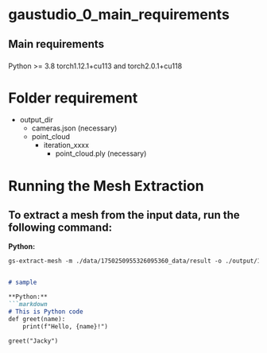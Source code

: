 # gaustudio_0_main_requirements
## Main requirements

### 

Python >= 3.8
torch1.12.1+cu113 and torch2.0.1+cu118




# Folder requirement
- output_dir
    - cameras.json (necessary)
    - point_cloud 
        - iteration_xxxx
            - point_cloud.ply (necessary)
         


# Running the Mesh Extraction
## To extract a mesh from the input data, run the following command:
**Python:**
```markdown
gs-extract-mesh -m ./data/1750250955326095360_data/result -o ./output/1750250955326095360_data


# sample

**Python:**
```markdown
# This is Python code
def greet(name):
    print(f"Hello, {name}!")

greet("Jacky")

